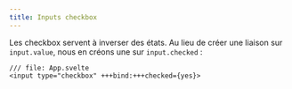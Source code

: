 ```yaml
---
title: Inputs checkbox 
---
```


Les checkbox servent à inverser des états. Au lieu de créer une liaison sur `input.value`, nous en créons une sur `input.checked` :

```svelte
/// file: App.svelte
<input type="checkbox" +++bind:+++checked={yes}>
```
